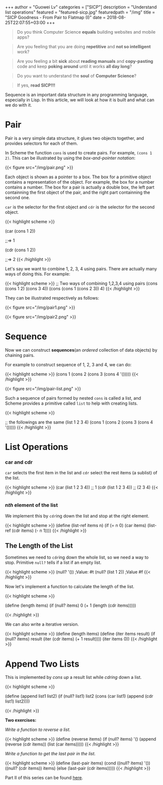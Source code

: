 +++
author = "Guowei Lv"
categories = ["SICP"]
description = "Understand list operations"
featured = "featured-sicp.jpg"
featuredpath = "/img"
title = "SICP Goodness - From Pair to Flatmap (I)"
date = 2018-08-25T22:07:55+03:00
+++

>Do you think Computer Science **equals** building websites and mobile apps? 

>Are you feeling that you are doing **repetitive** and **not so intelligent** work?

>Are you feeling a bit **sick** about **reading manuals** and **copy-pasting** code and keep **poking around** until it works **all day long**? 

>Do you want to understand the **soul** of **Computer Science**?

>If yes, **read SICP!!!**

Sequence is an important data structure in any programming language, especially in Lisp. In this article, we will look at how it is built and what can we do with it.

# Pair

Pair is a very simple data structure, it glues two objects together, and provides selectors for each of them.

In Scheme the function `cons` is used to create pairs. For example, `(cons 1 2)`. This can be illustrated by using the *box-and-pointer notation*:

{{< figure src="/img/pair.png" >}}

Each object is shown as a pointer to a box. The box for a primitive object contains a representation of the object. For example, the box for a number contains a number. The box for a pair is actually a double box, the left part containning the first object of the pair, and the right part containning the second one.

`car` is the selector for the first object and `cdr` is the selector for the second object.

{{< highlight scheme >}}

(car (cons 1 2))

;;=> 1

(cdr (cons 1 2))

;;=> 2
{{< /highlight >}}

Let's say we want to combine 1, 2, 3, 4 using pairs. There are actually many ways of doing this. For example:

{{< highlight scheme >}}
;; Two ways of combining 1,2,3,4 using pairs
(cons (cons 1 2) (cons 3 4))
(cons (cons 1 (cons 2 3)) 4)
{{< /highlight >}}

They can be illustrated respectively as follows:

{{< figure src="/img/pair1.png" >}}

{{< figure src="/img/pair2.png" >}}

# Sequence

Now we can construct **sequences**(an *ordered* collection of data objects) by chaining pairs.

For example to construct sequence of 1, 2, 3 and 4, we can do:

{{< highlight scheme >}}
(cons 1 (cons 2 (cons 3 (cons 4 '()))))
{{< /highlight >}}

{{< figure src="/img/pair-list.png" >}}

Such a sequence of pairs formed by nested `cons` is called a list, and Scheme provides a primitive called `list` to help with creating lists.

{{< highlight scheme >}}

;; the followings are the same
(list 1 2 3 4)
(cons 1 (cons 2 (cons 3 (cons 4 '()))))
{{< /highlight >}}

# List Operations

### car and cdr

`car` selects the first item in the list and `cdr` select the rest items (a sublist) of the list.

{{< highlight scheme >}}
(car (list 1 2 3 4)) ;; 1
(cdr (list 1 2 3 4)) ;; (2 3 4)
{{< /highlight >}}

### n*th* element of the list

We implement this by `cdr`ing down the list and stop at the right element.

{{< highlight scheme >}}
(define (list-ref items n)
  (if (= n 0)
    (car items)
    (list-ref (cdr items) (- n 1))))
{{< /highlight >}}

## The Length of the List
Sometimes we need to `cdr`ing down the whole list, so we need a way to stop. Primitive `null?` tells if a list if an empty list.

{{< highlight scheme >}}
(null? '()) ;Value: #t
(null? (list 1 2)) ;Value #f
{{< /highlight >}}

Now let's implement a function to calculate the length of the list.

{{< highlight scheme >}}

(define (length items)
  (if (null? items)
    0
    (+ 1 (length (cdr items)))))

{{< /highlight >}}

We can also write a iterative version.

{{< highlight scheme >}}
(define (length items)
  (define (iter items result)
    (if (null? items)
      result
      (iter (cdr items) (+ 1 result))))
  (iter items 0))
{{< /highlight >}}

# Append Two Lists

This is implemented by *cons up* a result list while *cdring* down a list.

{{< highlight scheme >}}

(define (append list1 list2)
  (if (null? list1)
    list2
    (cons (car list1) (append (cdr list1) list2))))

{{< /highlight >}}

**Two exercises:**

*Write a function to reverse a list.*

{{< highlight scheme >}}
(define (reverse items)
  (if (null? items)
    '()
    (append (reverse (cdr items)) (list (car items)))))
{{< /highlight >}}

*Write a function to get the last pair in the list.*

{{< highlight scheme >}}
(define (last-pair items)
  (cond ((null? items) '())
        ((null? (cdr items)) items)
        (else (last-pair (cdr items)))))
{{< /highlight >}}


Part II of this series can be found [here](https://www.lvguowei.me/post/sicp-goodness-from-pair-to-flatmap-2/).
